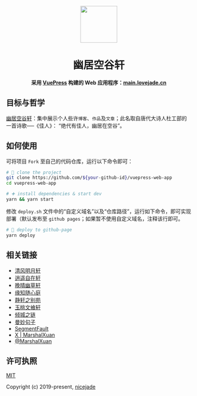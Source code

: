 <p align="center"><a href="https://main.lovejade.cn/?utm_source=github.com" target="_blank"><img width="100"src="https://raw.githubusercontent.com/nicejade/www.lovejade.cn/master/docs/.vuepress/public/logo.png"></a></p>

<h1 align="center">幽居空谷轩</h1>

<div align="center">
  <strong>
    采用 <a href="https://vuepress.vuejs.org/?utm_source=lovejade.cn">VuePress</a> 构建的 Web 应用程序：<a href="https://main.lovejade.cn/?utm_source=github.com">main.lovejade.cn</a>
  </strong>
</div>

## 目标与哲学

[幽居空谷轩](https://main.lovejade.cn)：集中展示个人些许`博客`、`作品`及`文章`；此名取自唐代大诗人杜工部的一首诗歌──《佳人》： “绝代有佳人，幽居在空谷”。

## 如何使用

可将项目 `Fork` 至自己的代码仓库，运行以下命令即可：

```bash
# 🎉 clone the project
git clone https://github.com/${your-github-id}/vuepress-web-app
cd vuepress-web-app

# ➕ install dependencies & start dev
yarn && yarn start
```

修改 `deploy.sh` 文件中的“自定义域名”以及“仓库路径”，运行如下命令，即可实现部署（默认发布至 `github pages`；如果暂不使用自定义域名，注释该行即可。

```bash
# 🚀 deploy to github-page
yarn deploy
```

## 相关链接

- [清风明月轩](https://www.lovejade.cn/)
- [逍遥自在轩](https://www.niceshare.site/)
- [晚晴幽草轩](https://www.jeffjade.com/)
- [缘知随心庭](https://fine.niceshare.site/)
- [静轩之别苑](https://quickapp.lovejade.cn/)
- [玉桃文飨轩](https://share.lovejade.cn/)
- [倾城之链](https://site.lovejade.cn/)
- [曼妙句子](https://read.lovejade.cn/)
- [SegmentFault](https://segmentfault.com/u/jeffjade)
- [X | MarshalXuan](https://x.com/MarshalXuan)
- [@MarshalXuan](https://www.youtube.com/@MarshalXuan)

## 许可执照

[MIT](http://opensource.org/licenses/MIT)

Copyright (c) 2019-present, [nicejade](https://www.lovejade.cn//?utm_source=github.com)

